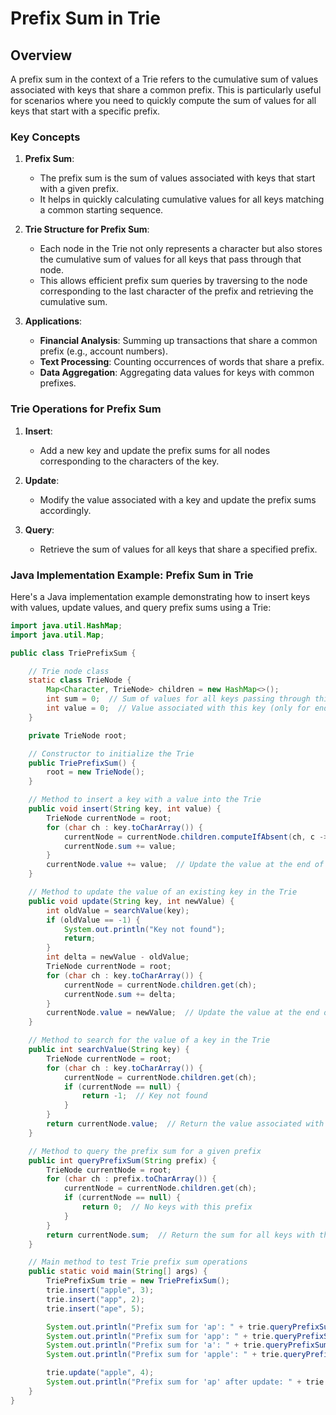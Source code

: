 # Prefix Sum in Trie

## Overview

A prefix sum in the context of a Trie refers to the cumulative sum of values associated with keys that share a common prefix. This is particularly useful for scenarios where you need to quickly compute the sum of values for all keys that start with a specific prefix.

### Key Concepts

1. **Prefix Sum**:
   - The prefix sum is the sum of values associated with keys that start with a given prefix.
   - It helps in quickly calculating cumulative values for all keys matching a common starting sequence.

2. **Trie Structure for Prefix Sum**:
   - Each node in the Trie not only represents a character but also stores the cumulative sum of values for all keys that pass through that node.
   - This allows efficient prefix sum queries by traversing to the node corresponding to the last character of the prefix and retrieving the cumulative sum.

3. **Applications**:
   - **Financial Analysis**: Summing up transactions that share a common prefix (e.g., account numbers).
   - **Text Processing**: Counting occurrences of words that share a prefix.
   - **Data Aggregation**: Aggregating data values for keys with common prefixes.

### Trie Operations for Prefix Sum

1. **Insert**:
   - Add a new key and update the prefix sums for all nodes corresponding to the characters of the key.

2. **Update**:
   - Modify the value associated with a key and update the prefix sums accordingly.

3. **Query**:
   - Retrieve the sum of values for all keys that share a specified prefix.

### Java Implementation Example: Prefix Sum in Trie

Here's a Java implementation example demonstrating how to insert keys with values, update values, and query prefix sums using a Trie:

```java
import java.util.HashMap;
import java.util.Map;

public class TriePrefixSum {

    // Trie node class
    static class TrieNode {
        Map<Character, TrieNode> children = new HashMap<>();
        int sum = 0;  // Sum of values for all keys passing through this node
        int value = 0;  // Value associated with this key (only for end of a key)
    }

    private TrieNode root;

    // Constructor to initialize the Trie
    public TriePrefixSum() {
        root = new TrieNode();
    }

    // Method to insert a key with a value into the Trie
    public void insert(String key, int value) {
        TrieNode currentNode = root;
        for (char ch : key.toCharArray()) {
            currentNode = currentNode.children.computeIfAbsent(ch, c -> new TrieNode());
            currentNode.sum += value;
        }
        currentNode.value += value;  // Update the value at the end of the key
    }

    // Method to update the value of an existing key in the Trie
    public void update(String key, int newValue) {
        int oldValue = searchValue(key);
        if (oldValue == -1) {
            System.out.println("Key not found");
            return;
        }
        int delta = newValue - oldValue;
        TrieNode currentNode = root;
        for (char ch : key.toCharArray()) {
            currentNode = currentNode.children.get(ch);
            currentNode.sum += delta;
        }
        currentNode.value = newValue;  // Update the value at the end of the key
    }

    // Method to search for the value of a key in the Trie
    public int searchValue(String key) {
        TrieNode currentNode = root;
        for (char ch : key.toCharArray()) {
            currentNode = currentNode.children.get(ch);
            if (currentNode == null) {
                return -1;  // Key not found
            }
        }
        return currentNode.value;  // Return the value associated with the key
    }

    // Method to query the prefix sum for a given prefix
    public int queryPrefixSum(String prefix) {
        TrieNode currentNode = root;
        for (char ch : prefix.toCharArray()) {
            currentNode = currentNode.children.get(ch);
            if (currentNode == null) {
                return 0;  // No keys with this prefix
            }
        }
        return currentNode.sum;  // Return the sum for all keys with this prefix
    }

    // Main method to test Trie prefix sum operations
    public static void main(String[] args) {
        TriePrefixSum trie = new TriePrefixSum();
        trie.insert("apple", 3);
        trie.insert("app", 2);
        trie.insert("ape", 5);

        System.out.println("Prefix sum for 'ap': " + trie.queryPrefixSum("ap"));  // Output: 10 (3 + 2 + 5)
        System.out.println("Prefix sum for 'app': " + trie.queryPrefixSum("app"));  // Output: 5 (3 + 2)
        System.out.println("Prefix sum for 'a': " + trie.queryPrefixSum("a"));  // Output: 10 (3 + 2 + 5)
        System.out.println("Prefix sum for 'apple': " + trie.queryPrefixSum("apple"));  // Output: 3

        trie.update("apple", 4);
        System.out.println("Prefix sum for 'ap' after update: " + trie.queryPrefixSum("ap"));  // Output: 11 (4 + 2 + 5)
    }
}
